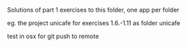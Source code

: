 Solutions of part 1 exercises to this folder, one app per folder

eg. the project unicafe for exercises 1.6.-1.11 as folder unicafe

test in osx for git push to remote
